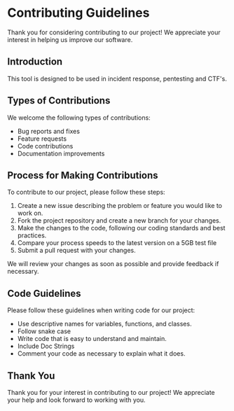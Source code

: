 # Contributing Guidelines

Thank you for considering contributing to our project! We appreciate your interest in helping us improve our software.

## Introduction
This tool is designed to be used in incident response, pentesting and CTF's.

## Types of Contributions

We welcome the following types of contributions:
- Bug reports and fixes
- Feature requests
- Code contributions
- Documentation improvements

## Process for Making Contributions

To contribute to our project, please follow these steps:

1. Create a new issue describing the problem or feature you would like to work on.
2. Fork the project repository and create a new branch for your changes.
3. Make the changes to the code, following our coding standards and best practices.
4. Compare your process speeds to the latest version on a 5GB test file
5. Submit a pull request with your changes.

We will review your changes as soon as possible and provide feedback if necessary.

## Code Guidelines

Please follow these guidelines when writing code for our project:

- Use descriptive names for variables, functions, and classes.
- Follow snake case
- Write code that is easy to understand and maintain.
- Include Doc Strings
- Comment your code as necessary to explain what it does.

## Thank You

Thank you for your interest in contributing to our project! We appreciate your help and look forward to working with you.

